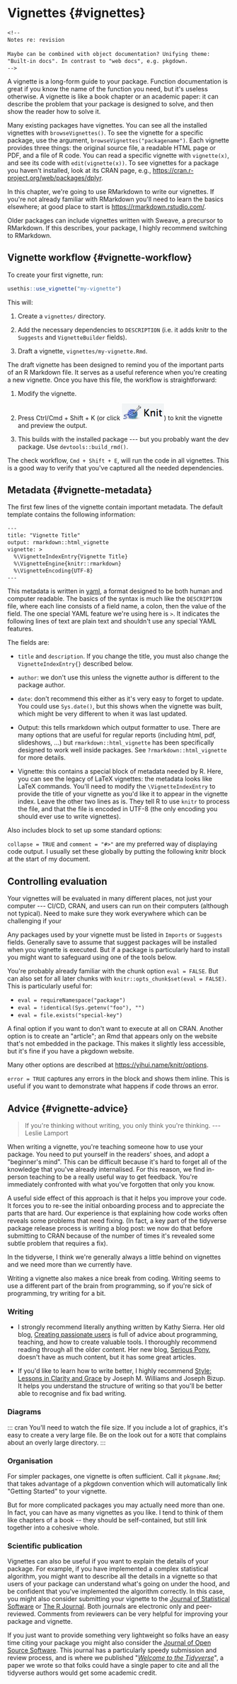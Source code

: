 # Vignettes {#vignettes}

```{=html}
<!--
Notes re: revision

Maybe can be combined with object documentation? Unifying theme: "Built-in docs". In contrast to "web docs", e.g. pkgdown.
-->
```


A vignette is a long-form guide to your package.
Function documentation is great if you know the name of the function you need, but it's useless otherwise.
A vignette is like a book chapter or an academic paper: it can describe the problem that your package is designed to solve, and then show the reader how to solve it.

Many existing packages have vignettes.
You can see all the installed vignettes with `browseVignettes()`.
To see the vignette for a specific package, use the argument, `browseVignettes("packagename")`.
Each vignette provides three things: the original source file, a readable HTML page or PDF, and a file of R code.
You can read a specific vignette with `vignette(x)`, and see its code with `edit(vignette(x))`.
To see vignettes for a package you haven't installed, look at its CRAN page, e.g., <https://cran.r-project.org/web/packages/dplyr>.

In this chapter, we're going to use RMarkdown to write our vignettes.
If you're not already familiar with RMarkdown you'll need to learn the basics elsewhere; at good place to start is <https://rmarkdown.rstudio.com/>.

Older packages can include vignettes written with Sweave, a precursor to RMarkdown.
If this describes, your package, I highly recommend switching to RMarkdown.

## Vignette workflow {#vignette-workflow}

To create your first vignette, run:


```r
usethis::use_vignette("my-vignette")
```

This will:

1.  Create a `vignettes/` directory.

2.  Add the necessary dependencies to `DESCRIPTION` (i.e. it adds knitr to the `Suggests` and `VignetteBuilder` fields).

3.  Draft a vignette, `vignettes/my-vignette.Rmd`.

The draft vignette has been designed to remind you of the important parts of an R Markdown file.
It serves as a useful reference when you're creating a new vignette.
Once you have this file, the workflow is straightforward:

1.  Modify the vignette.

2.  Press Ctrl/Cmd + Shift + K (or click ![](images/knit.png)<!-- -->) to knit the vignette and preview the output.

3.  This builds with the installed package --- but you probably want the dev package.
    Use `devtools::build_rmd()`.

The check workflow, `Cmd + Shift + E`, will run the code in all vignettes.
This is a good way to verify that you've captured all the needed dependencies.

## Metadata {#vignette-metadata}

The first few lines of the vignette contain important metadata.
The default template contains the following information:

    ---
    title: "Vignette Title"
    output: rmarkdown::html_vignette
    vignette: >
      %\VignetteIndexEntry{Vignette Title}
      %\VignetteEngine{knitr::rmarkdown}
      %\VignetteEncoding{UTF-8}
    ---

This metadata is written in [yaml](https://yaml.org/), a format designed to be both human and computer readable.
The basics of the syntax is much like the `DESCRIPTION` file, where each line consists of a field name, a colon, then the value of the field.
The one special YAML feature we're using here is `>`.
It indicates the following lines of text are plain text and shouldn't use any special YAML features.

The fields are:

-   `title` and `description`.
    If you change the title, you must also change the `VignetteIndexEntry{}` described below.

-   `author`: we don't use this unless the vignette author is different to the package author.

-   `date`: don't recommend this either as it's very easy to forget to update.
    You could use `Sys.date()`, but this shows when the vignette was built, which might be very different to when it was last updated.

-   Output: this tells rmarkdown which output formatter to use.
    There are many options that are useful for regular reports (including html, pdf, slideshows, ...) but `rmarkdown::html_vignette` has been specifically designed to work well inside packages.
    See `?rmarkdown::html_vignette` for more details.

-   Vignette: this contains a special block of metadata needed by R.
    Here, you can see the legacy of LaTeX vignettes: the metadata looks like LaTeX commands.
    You'll need to modify the `\VignetteIndexEntry` to provide the title of your vignette as you'd like it to appear in the vignette index.
    Leave the other two lines as is.
    They tell R to use `knitr` to process the file, and that the file is encoded in UTF-8 (the only encoding you should ever use to write vignettes).

Also includes block to set up some standard options:

    

`collapse = TRUE` and `comment = "#>"` are my preferred way of displaying code output.
I usually set these globally by putting the following knitr block at the start of my document.

## Controlling evaluation

Your vignettes will be evaluated in many different places, not just your computer --- CI/CD, CRAN, and users can run on their computers (although not typical).
Need to make sure they work everywhere which can be challenging if your

Any packages used by your vignette must be listed in `Imports` or `Suggests` fields.
Generally save to assume that suggest packages will be installed when you vignette is executed.
But if a package is particularly hard to install you might want to safeguard using one of the tools below.

You're probably already familiar with the chunk option `eval = FALSE`.
But can also set for all later chunks with `knitr::opts_chunk$set(eval = FALSE)`.
This is particularly useful for:

-   `eval = requireNamespace("package")`
-   `eval = !identical(Sys.getenv("foo"), "")`
-   `eval = file.exists("special-key")`

A final option if you want to don't want to execute at all on CRAN.
Another option is to create an "article"; an Rmd that appears only on the website that's not embedded in the package.
This makes it slightly less accessible, but it's fine if you have a pkgdown website.

Many other options are described at <https://yihui.name/knitr/options>.

`error = TRUE` captures any errors in the block and shows them inline.
This is useful if you want to demonstrate what happens if code throws an error.

## Advice {#vignette-advice}

> If you're thinking without writing, you only think you're thinking.
> --- Leslie Lamport

When writing a vignette, you're teaching someone how to use your package.
You need to put yourself in the readers' shoes, and adopt a "beginner's mind".
This can be difficult because it's hard to forget all of the knowledge that you've already internalised.
For this reason, we find in-person teaching to be a really useful way to get feedback.
You're immediately confronted with what you've forgotten that only you know.

A useful side effect of this approach is that it helps you improve your code.
It forces you to re-see the initial onboarding process and to appreciate the parts that are hard.
Our experience is that explaining how code works often reveals some problems that need fixing.
(In fact, a key part of the tidyverse package release process is writing a blog post: we now do that before submitting to CRAN because of the number of times it's revealed some subtle problem that requires a fix).

In the tidyverse, I think we're generally always a little behind on vignettes and we need more than we currently have.

Writing a vignette also makes a nice break from coding.
Writing seems to use a different part of the brain from programming, so if you're sick of programming, try writing for a bit.

### Writing

-   I strongly recommend literally anything written by Kathy Sierra.
    Her old blog, [Creating passionate users](https://headrush.typepad.com/) is full of advice about programming, teaching, and how to create valuable tools.
    I thoroughly recommend reading through all the older content.
    Her new blog, [Serious Pony](https://seriouspony.com/blog/), doesn't have as much content, but it has some great articles.

-   If you'd like to learn how to write better, I highly recommend [Style: Lessons in Clarity and Grace](https://amzn.com/0321898680) by Joseph M. Williams and Joseph Bizup.
    It helps you understand the structure of writing so that you'll be better able to recognise and fix bad writing.

### Diagrams

::: cran
You'll need to watch the file size.
If you include a lot of graphics, it's easy to create a very large file.
Be on the look out for a `NOTE` that complains about an overly large directory.
:::

### Organisation

For simpler packages, one vignette is often sufficient.
Call it `pkgname.Rmd`; that takes advantage of a pkgdown convention which will automatically link "Getting Started" to your vignette.

But for more complicated packages you may actually need more than one.
In fact, you can have as many vignettes as you like.
I tend to think of them like chapters of a book -- they should be self-contained, but still link together into a cohesive whole.

### Scientific publication

Vignettes can also be useful if you want to explain the details of your package.
For example, if you have implemented a complex statistical algorithm, you might want to describe all the details in a vignette so that users of your package can understand what's going on under the hood, and be confident that you've implemented the algorithm correctly.
In this case, you might also consider submitting your vignette to the [Journal of Statistical Software](http://jstatsoft.org/) or [The R Journal](http://journal.r-project.org/).
Both journals are electronic only and peer-reviewed.
Comments from reviewers can be very helpful for improving your package and vignette.

If you just want to provide something very lightweight so folks have an easy time citing your package you might also consider the [Journal of Open Source Software](https://joss.theoj.org).
This journal has a particularly speedy submission and review process, and is where we published "[*Welcome to the Tidyverse*](https://joss.theoj.org/papers/10.21105/joss.01686)", a paper we wrote so that folks could have a single paper to cite and all the tidyverse authors would get some academic credit.
